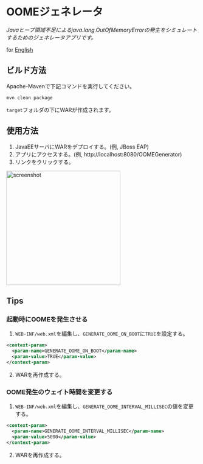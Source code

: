 # OOMEジェネレータ
*Javaヒープ領域不足によるjava.lang.OutOfMemoryErrorの発生をシミュレートするためのジェネレータアプリです。*

for [English](README.md)

## ビルド方法
Apache-Mavenで下記コマンドを実行してください。

<pre><code>mvn clean package</code></pre>

<code>target</code>フォルダの下にWARが作成されます。

## 使用方法
1. JavaEEサーバにWARをデプロイする。(例, JBoss EAP)
2. アプリにアクセスする。(例, http&#58;//localhost:8080/OOMEGenerator)
3. リンクをクリックする。
<img width="300" alt="screenshot" src="https://user-images.githubusercontent.com/34976416/72512044-e2372e00-388e-11ea-9cfc-4b2eafe08adf.png">

## Tips
### 起動時にOOMEを発生させる
1. <code>WEB-INF/web.xml</code>を編集し、<code>GENERATE_OOME_ON_BOOT</code>に<code>TRUE</code>を設定する。
```xml
<context-param>
  <param-name>GENERATE_OOME_ON_BOOT</param-name>
  <param-value>TRUE</param-value>
</context-param>
```
2. WARを再作成する。

### OOME発生のウェイト時間を変更する
1. <code>WEB-INF/web.xml</code>を編集し、<code>GENERATE_OOME_INTERVAL_MILLISEC</code>の値を変更する。
```xml
<context-param>
  <param-name>GENERATE_OOME_INTERVAL_MILLISEC</param-name>
  <param-value>5000</param-value>
</context-param>
```
2. WARを再作成する。
